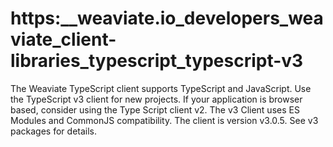 # https:\_\_weaviate.io_developers_weaviate_client-libraries_typescript_typescript-v3

The Weaviate TypeScript client supports TypeScript and JavaScript. Use the TypeScript v3 client for new projects. If your application is browser based, consider using the Type Script client v2. The v3 Client uses ES Modules and CommonJS compatibility. The client is version v3.0.5. See v3 packages for details.
